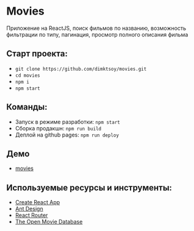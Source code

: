 # Movies

Приложение на ReactJS, поиск фильмов по названию, возможность фильтрации по типу, пагинация, просмотр полного описания фильма

## Старт проекта:

- `git clone https://github.com/dimktsoy/movies.git`
- `cd movies`
- `npm i`
- `npm start`

## Команды:

- Запуск в режиме разработки: `npm start`
- Сборка продакшн: `npm run build`
- Деплой на github pages: `npm run deploy`

## Демо

- [movies](https://dimktsoy.github.io/movies)

## Используемые ресурсы и инструменты:

- [Create React App](https://github.com/facebook/create-react-app)
- [Ant Design](https://ant.design/)
- [React Router](https://reactrouter.com/)
- [The Open Movie Database](http://www.omdbapi.com/)
